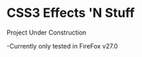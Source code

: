 CSS3 Effects 'N Stuff
===========
Project Under Construction 

-Currently only tested in FireFox v27.0

